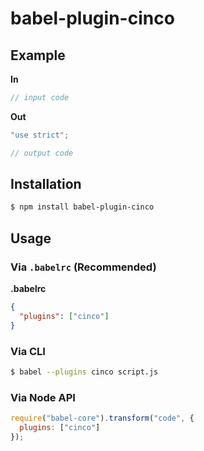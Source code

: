 # babel-plugin-cinco



## Example

**In**

```js
// input code
```

**Out**

```js
"use strict";

// output code
```

## Installation

```sh
$ npm install babel-plugin-cinco
```

## Usage

### Via `.babelrc` (Recommended)

**.babelrc**

```json
{
  "plugins": ["cinco"]
}
```

### Via CLI

```sh
$ babel --plugins cinco script.js
```

### Via Node API

```javascript
require("babel-core").transform("code", {
  plugins: ["cinco"]
});
```
